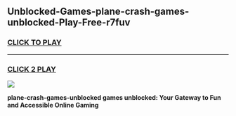 
## Unblocked-Games-plane-crash-games-unblocked-Play-Free-r7fuv
<h3>
<a href="https://premium76.site?title=plane-crash-games-unblocked&ref=20A">CLICK TO PLAY</a></h3>
<hr>

<h3>
<a href="https://premium76.site?title=plane-crash-games-unblocked&ref=20A">CLICK 2 PLAY</a>
  
</h3>

<a href="https://premium76.site?title=plane-crash-games-unblocked&ref=20A"><img src="https://clearcache.store/games.png"></a>


**plane-crash-games-unblocked games unblocked: Your Gateway to Fun and Accessible Online Gaming**

